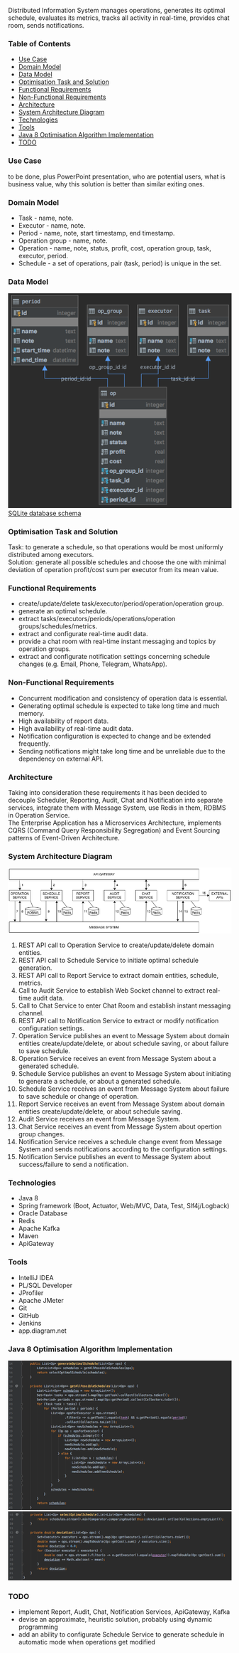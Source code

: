 Distributed Information System manages operations, generates its optimal schedule, evaluates its metrics, tracks all activity in real-time, provides chat room, sends notifications.

### Table of Contents  
- [Use Case](#use-case)  
- [Domain Model](#domain-model)  
- [Data Model](#data-model)  
- [Optimisation Task and Solution](#optimisation-task-and-solution)  
- [Functional Requirements](#functional-requirements) 
- [Non-Functional Requirements](#non-functional-requirements) 
- [Architecture](#architecture) 
- [System Architecture Diagram](#system-architecture-diagram) 
- [Technologies](#technologies) 
- [Tools](#tools) 
- [Java 8 Optimisation Algorithm Implementation](#java-8-optimisation-algorithm-implementation) 
- [TODO](#todo) 

### Use Case  
to be done, plus PowerPoint presentation, who are potential users, what is business value, why this solution is better than similar exiting ones.  

### Domain Model  
* Task - name, note.  
* Executor - name, note.  
* Period - name, note, start timestamp, end timestamp.  
* Operation group - name, note.  
* Operation - name, note, status, profit, cost, operation group, task, executor, period.  
* Schedule - a set of operations, pair (task, period) is unique in the set.  

### Data Model  
![Data Model Diagram](operation-manager-data-model.png)  
[SQLite database schema](operation-manager-sqlite-schema.sql) 

### Optimisation Task and Solution  
Task: to generate a schedule, so that operations would be most uniformly distributed among executors.  
Solution: generate all possible schedules and choose the one with minimal deviation of operation profit/cost sum per executor from its mean value. 

### Functional Requirements  
* create/update/delete task/executor/period/operation/operation group.  
* generate an optimal schedule.  
* extract tasks/executors/periods/operations/operation groups/schedules/metrics.  
* extract and configurate real-time audit data.  
* provide a chat room with real-time instant messaging and topics by operation groups.   
* extract and configurate notification settings concerning schedule changes (e.g. Email, Phone, Telegram, WhatsApp).  

### Non-Functional Requirements   
* Concurrent modification and consistency of operation data is essential.  
* Generating optimal schedule is expected to take long time and much memory.  
* High availability of report data. 
* High availability of real-time audit data. 
* Notification configuration is expected to change and be extended frequently.  
* Sending notifications might take long time and be unreliable due to the dependency on external API.  

### Architecture  
Taking into consideration these requirements it has been decided to decouple Scheduler, Reporting, Audit, Chat and Notification into separate services, integrate them with Message System, use Redis in them, RDBMS in Operation Service.  
The Enterprise Application has a Microservices Architecture, implements CQRS (Command Query Responsibility Segregation) and Event Sourcing patterns of Event-Driven Architecture.  

### System Architecture Diagram  
![operation-scheduler-architecture](operation-manager-architecture.png)  
1. REST API call to Operation Service to create/update/delete domain entities. 
2. REST API call to Schedule Service to initiate optimal schedule generation.  
3. REST API call to Report Service to extract domain entities, schedule, metrics.  
4. Call to Audit Service to establish Web Socket channel to extract real-time audit data.  
5. Call to Chat Service to enter Chat Room and establish instant messaging channel.  
6. REST API call to Notification Service to extract or modify notification configuration settings.  
7. Operation Service publishes an event to Message System about domain entities create/update/delete, or about schedule saving, or about failure to save schedule.    
8. Operation Service receives an event from Message System about a generated schedule.  
9. Schedule Service publishes an event to Message System about initiating to generate a schedule, or about a generated schedule.  
10. Schedule Service receives an event from Message System about failure to save schedule or change of operation.   
11. Report Service receives an event from Message System about domain entities create/update/delete, or about schedule saving.  
12. Audit Service receives an event from Message System.  
13. Chat Service receives an event from Message System about opertion group changes.  
14. Notification Service receives a schedule change event from Message System and sends notifications according to the configuration settings.  
15. Notification Service publishes an event to Message System about success/failure to send a notification.  

### Technologies 
* Java 8 
* Spring framework (Boot, Actuator, Web/MVC, Data, Test, Slf4j/Logback)
* Oracle Database 
* Redis 
* Apache Kafka 
* Maven 
* ApiGateway 

### Tools 
* IntelliJ IDEA  
* PL/SQL Developer 
* JProfiler 
* Apache JMeter   
* Git 
* GitHub 
* Jenkins 
* app.diagram.net

### Java 8 Optimisation Algorithm Implementation 
![operation-manager-screenshot1](operation-manager-screenshot1.png) 
![operation-manager-screenshot2](operation-manager-screenshot2.png) 

### TODO 
* implement Report, Audit, Chat, Notification Services, ApiGateway, Kafka  
* devise an approximate, heuristic solution, probably using dynamic programming  
* add an ability to configurate Schedule Service to generate schedule in automatic mode when operations get modified